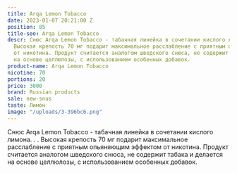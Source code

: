 ```yaml
---
title: Arqa Lemon Tobacco
date: 2023-01-07 20:21:00 Z
position: 85
title-seo: Arqa Lemon Tobacco
descr: Снюс Arqa Lemon Tobacco - табачная линейка в сочетании кислого лимона. . .
  Высокая крепость 70 мг подарит максимальное расслабление с приятным опьяняющим эффектом
  от никотина. Продукт считается аналогом шведского снюса, не содержит табака и делается
  на основе целлюлозы, с использованием особенных добавок.
product-name: Arqa Lemon Tobacco
nicotine: 70
portions: 20
price: 3000
brand: Russian products
sale: new-snus
taste: Лимон
image: "/uploads/3-396bc6.png"
---
```


Снюс Arqa Lemon Tobacco - табачная линейка в сочетании кислого лимона. . . Высокая крепость 70 мг подарит максимальное расслабление с приятным опьяняющим эффектом от никотина. Продукт считается аналогом шведского снюса, не содержит табака и делается на основе целлюлозы, с использованием особенных добавок.